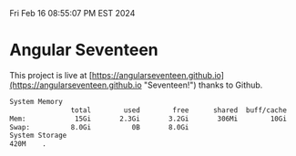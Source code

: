 Fri Feb 16 08:55:07 PM EST 2024

# Angular Seventeen


This project is live at [https://angularseventeen.github.io](https://angularseventeen.github.io "Seventeen!") thanks to Github.

```bash
System Memory
               total        used        free      shared  buff/cache   available
Mem:            15Gi       2.3Gi       3.2Gi       306Mi        10Gi        13Gi
Swap:          8.0Gi          0B       8.0Gi
System Storage
420M	.
```
```bash
